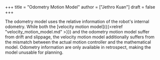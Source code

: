 +++
title = "Odometry Motion Model"
author = ["Jethro Kuan"]
draft = false
+++

The odometry model uses the relative information of the robot's
internal odometry. While both the [velocity motion model]({{<relref "velocity_motion_model.md" >}}) and the
odometry motion model suffer from drift and slippage, the velocity
motion model additionally suffers from the mismatch between the actual
motion controller and the mathematical model. Odometry information are
only available in retrospect, making the model unusable for planning.
